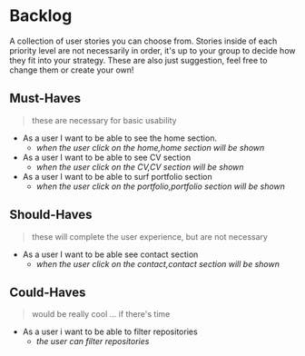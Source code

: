 # Backlog

A collection of user stories you can choose from.  Stories inside of each priority level are not necessarily in order, it's up to your group to decide how they fit into your strategy.  These are also just suggestion, feel free to change them or create your own!

## Must-Haves

> these are necessary for basic usability

- As a user I want to be able to see the home section.
  - _when the user click on the home,home section will be shown_
- As a user I want to be able to see CV section
  - _when the user click on the CV,CV section will be shown_
- As a user I want to be able to surf portfolio section
  - _when the user click on the portfolio,portfolio section will be shown_

## Should-Haves

> these will complete the user experience, but are not necessary

- As a user I want to be able see contact section
  - _when the user click on the contact,contact section will be shown_

## Could-Haves

> would be really cool ... if there's time

- As a user i want to be able to filter repositories
  - _the user can filter repositories_